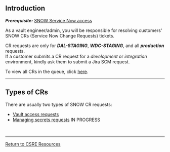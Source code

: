 ## Introduction
***_Prerequisite_:*** [SNOW Service Now access](https://github.ibm.com/gensec/OperatorVault-Wiki/wiki/Requesting-Access-to-JIRA-SCM-Project)

As a vault engineer/admin, you will be responsible for resolving customers' SNOW CRs (Service Now Change Requests) tickets.<br> 

CR requests are only for <i><b>DAL-STAGING</b></i>, <i><b>WDC-STAGING</b></i>, and all <i><b>production</b></i> requests.<br> If a customer submits a CR request for a <i>development</i> or <i>integration</i> environment, kindly ask them to submit a Jira SCM request.<br>

To view all CRs in the queue, click [here](https://watson.service-now.com/now/nav/ui/classic/params/target/%24pa_dashboard.do).


***

## Types of CRs

There are usually two types of SNOW CR requests:

* [Vault access requests](https://github.ibm.com/gensec/OperatorVault-Wiki/wiki/CR-Type:-Vault-Access-Request)
* [Managing secrets requests]() IN PROGRESS

<br>

---


[Return to CSRE Resources](https://github.ibm.com/gensec/OperatorVault-Wiki/wiki/Vault-SRE-Resources#resources-for-csre-transition)
 